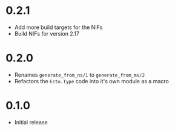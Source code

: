 # 0.2.1

- Add more build targets for the NIFs
- Build NIFs for version 2.17

# 0.2.0

- Renames `generate_from_ns/1` to `generate_from_ms/2`
- Refactors the `Ecto.Type` code into it's own module as a macro

# 0.1.0

- Initial release
